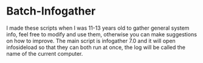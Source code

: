 # Batch-Infogather
I made these scripts when I was 11-13 years old to gather general system info, feel free to modify and use them, otherwise you can make suggestions on how to improve.
The main script is infogather 7.0 and it will open infosideload so that they can both run at once, the log will be called the name of the current computer.
